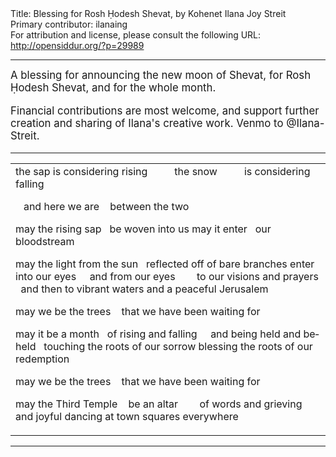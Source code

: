 <html>
<head></head>
<body>
Title: Blessing for Rosh Ḥodesh Shevat, by Kohenet Ilana Joy Streit<br />
Primary contributor: ilanaing<br />
For attribution and license, please consult the following URL: <a href="http://opensiddur.org/?p=29989">http://opensiddur.org/?p=29989</a>
<p />
<hr />

<div class="english" lang="en" style="font-size: 1.2em;">
A blessing for announcing the new moon of Shevat, for Rosh Ḥodesh Shevat, and for the whole month.

Financial contributions are most welcome, and support further creation and sharing of Ilana's creative work. Venmo to @Ilana-Streit.
</div>

<hr />

<table style="margin-left: auto;margin-right: auto;">
<tbody>
<tr><td style="vertical-align:top;">
<div class="english" lang="en">
the sap
is considering rising
&nbsp;&nbsp;&nbsp;&nbsp;&nbsp;&nbsp;&nbsp;&nbsp;&nbsp;the snow
&nbsp;&nbsp;&nbsp;&nbsp;&nbsp;&nbsp;&nbsp;&nbsp;&nbsp;is considering falling

&nbsp;&nbsp;&nbsp;and here we are
&nbsp;&nbsp;&nbsp;between the two

may the rising sap
&nbsp;&nbsp;be woven into us
may it enter
&nbsp;&nbsp;our bloodstream

may the light from the sun
&nbsp;&nbsp;reflected off of bare branches
enter into our eyes
&nbsp;&nbsp;&nbsp; and from our eyes
&nbsp;&nbsp;&nbsp;&nbsp;&nbsp;&nbsp;&nbsp;to our visions and prayers
&nbsp;&nbsp;and then to vibrant waters
and a peaceful Jerusalem

may we be the trees
&nbsp;&nbsp;&nbsp;that we have been waiting for

may it be a month
&nbsp;&nbsp;of rising and falling
&nbsp;&nbsp;&nbsp; and being held and beheld
&nbsp;&nbsp;touching the roots of our sorrow
blessing the roots of our redemption

may we be the trees
&nbsp;&nbsp;&nbsp;that we have been waiting for

may the Third Temple
&nbsp;&nbsp;&nbsp;be an altar
&nbsp;&nbsp;&nbsp;&nbsp;&nbsp;&nbsp; of words and grieving and joyful dancing
at town squares everywhere
</div></td></tr>
</tbody></table>

<hr />

&nbsp;
</body>
</html>